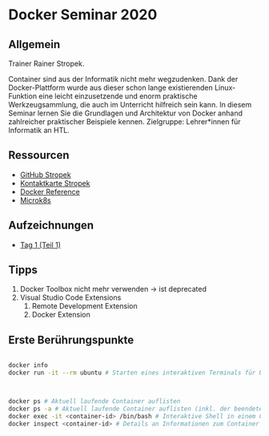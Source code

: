 # Docker Seminar 2020

## Allgemein

Trainer Rainer Stropek.

Container sind aus der Informatik nicht mehr wegzudenken. Dank der Docker-Plattform wurde aus dieser schon lange existierenden Linux-Funktion eine leicht einzusetzende und enorm praktische Werkzeugsammlung, die auch im Unterricht hilfreich sein kann. In diesem Seminar lernen Sie die Grundlagen und Architektur von Docker anhand zahlreicher praktischer Beispiele kennen. Zielgruppe: Lehrer*innen für Informatik an HTL.

## Ressourcen

* [GitHub Stropek](https://github.com/rstropek/DockerVS2015Intro)
* [Kontaktkarte Stropek](rainerstropek.me)
* [Docker Reference](https://docs.docker.com/reference/)
* [Microk8s](microk8s.io)

## Aufzeichnungen

* [Tag 1 (Teil 1)](https://cddataexchange.blob.core.windows.net/data-exchange/DockerTraining/Docker-Tag-1-Teil-1.mp4)

## Tipps

1. Docker Toolbox nicht mehr verwenden -> ist deprecated
1. Visual Studio Code Extensions
   1. Remote Development Extension
   1. Docker Extension


## Erste Berührungspunkte

```sh

docker info
docker run -it --rm ubuntu # Starten eines interaktiven Terminals für Ubuntu



docker ps # Aktuell laufende Container auflisten
docker ps -a # Aktuell laufende Container auflisten (inkl. der beendeten Container)
docker exec -it <container-id> /bin/bash # Interaktive Shell in einem Container starten
docker inspect <container-id> # Details an Informationen zum Container auflisten (json-Format)
```